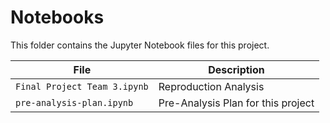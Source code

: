# Notebooks

This folder contains the Jupyter Notebook files for this project.

| File | Description |
|-----|-----|
| `Final Project Team 3.ipynb`  | Reproduction Analysis  |
| `pre-analysis-plan.ipynb`  | Pre-Analysis Plan for this project  |
